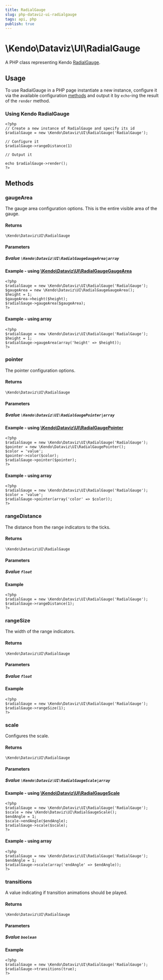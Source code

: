 ```yaml
---
title: RadialGauge
slug: php-dataviz-ui-radialgauge
tags: api, php
publish: true
---
```


# \Kendo\Dataviz\UI\RadialGauge

A PHP class representing Kendo [RadialGauge](/api/web/radialgauge).


## Usage

To use RadialGauge in a PHP page instantiate a new instance, configure it via the available
configuration [methods](#methods) and output it by `echo`-ing the result of the `render` method.

### Using Kendo RadialGauge

    <?php
    // Create a new instance of RadialGauge and specify its id
    $radialGauge = new \Kendo\Dataviz\UI\RadialGauge('RadialGauge');

    // Configure it
    $radialGauge->rangeDistance(1)

    // Output it

    echo $radialGauge->render();
    ?>


## Methods

### gaugeArea

The gauge area configuration options.
This is the entire visible area of the gauge.

#### Returns
`\Kendo\Dataviz\UI\RadialGauge`

#### Parameters

##### $value `\Kendo\Dataviz\UI\RadialGaugeGaugeArea|array`


#### Example - using [\Kendo\Dataviz\UI\RadialGaugeGaugeArea](/api/wrappers/php/Kendo/Dataviz/UI/RadialGaugeGaugeArea)
    <?php
    $radialGauge = new \Kendo\Dataviz\UI\RadialGauge('RadialGauge');
    $gaugeArea = new \Kendo\Dataviz\UI\RadialGaugeGaugeArea();
    $height = 1;
    $gaugeArea->height($height);
    $radialGauge->gaugeArea($gaugeArea);
    ?>

#### Example - using array

    <?php
    $radialGauge = new \Kendo\Dataviz\UI\RadialGauge('RadialGauge');
    $height = 1;
    $radialGauge->gaugeArea(array('height' => $height));
    ?>

### pointer

The pointer configuration options.

#### Returns
`\Kendo\Dataviz\UI\RadialGauge`

#### Parameters

##### $value `\Kendo\Dataviz\UI\RadialGaugePointer|array`


#### Example - using [\Kendo\Dataviz\UI\RadialGaugePointer](/api/wrappers/php/Kendo/Dataviz/UI/RadialGaugePointer)
    <?php
    $radialGauge = new \Kendo\Dataviz\UI\RadialGauge('RadialGauge');
    $pointer = new \Kendo\Dataviz\UI\RadialGaugePointer();
    $color = 'value';
    $pointer->color($color);
    $radialGauge->pointer($pointer);
    ?>

#### Example - using array

    <?php
    $radialGauge = new \Kendo\Dataviz\UI\RadialGauge('RadialGauge');
    $color = 'value';
    $radialGauge->pointer(array('color' => $color));
    ?>

### rangeDistance
The distance from the range indicators to the ticks.

#### Returns
`\Kendo\Dataviz\UI\RadialGauge`

#### Parameters

##### $value `float`



#### Example 
    <?php
    $radialGauge = new \Kendo\Dataviz\UI\RadialGauge('RadialGauge');
    $radialGauge->rangeDistance(1);
    ?>

### rangeSize
The width of the range indicators.

#### Returns
`\Kendo\Dataviz\UI\RadialGauge`

#### Parameters

##### $value `float`



#### Example 
    <?php
    $radialGauge = new \Kendo\Dataviz\UI\RadialGauge('RadialGauge');
    $radialGauge->rangeSize(1);
    ?>

### scale

Configures the scale.

#### Returns
`\Kendo\Dataviz\UI\RadialGauge`

#### Parameters

##### $value `\Kendo\Dataviz\UI\RadialGaugeScale|array`


#### Example - using [\Kendo\Dataviz\UI\RadialGaugeScale](/api/wrappers/php/Kendo/Dataviz/UI/RadialGaugeScale)
    <?php
    $radialGauge = new \Kendo\Dataviz\UI\RadialGauge('RadialGauge');
    $scale = new \Kendo\Dataviz\UI\RadialGaugeScale();
    $endAngle = 1;
    $scale->endAngle($endAngle);
    $radialGauge->scale($scale);
    ?>

#### Example - using array

    <?php
    $radialGauge = new \Kendo\Dataviz\UI\RadialGauge('RadialGauge');
    $endAngle = 1;
    $radialGauge->scale(array('endAngle' => $endAngle));
    ?>

### transitions
A value indicating if transition animations should be played.

#### Returns
`\Kendo\Dataviz\UI\RadialGauge`

#### Parameters

##### $value `boolean`



#### Example 
    <?php
    $radialGauge = new \Kendo\Dataviz\UI\RadialGauge('RadialGauge');
    $radialGauge->transitions(true);
    ?>

